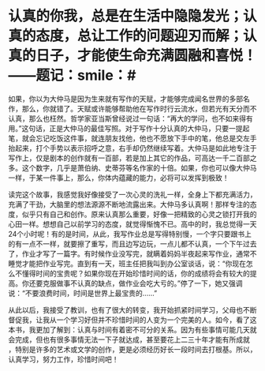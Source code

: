 # 认真的你我，总是在生活中隐隐发光；认真的态度，总让工作的问题迎刃而解；认真的日子，才能使生命充满圆融和喜悦！——题记：smile：#
   
   如果，你以为大仲马是因为生来就有写作的天赋，才能够完成闻名世界的多部名作，那么，你就错了。天赋或许能够帮助他在写作时行云流水，但若光有天分而不认真，那么也枉然。哲学家亚当斯曾经说过一句话：“再大的学问，也不如来得有用。”这句话，正是大仲马的最佳写照。对于写作十分认真的大仲马，只要一提起笔，就会忘记吃饭这件事，就连朋友找他，他也不愿放下手中的笔，他总是交左手抬起来，打个手势以表示招呼之意，右手却仍然继续写着。大仲马是如此地专注于写作上，仅是剧本的创作就有一百部，若是加上其它的作品，可高达一千二百部之多。这个数字，几乎是萧伯纳、史蒂芬等名作家的十倍。如果，你也可以像大仲马一样，于某一件事上，那么，你体内蕴藏的能力，必将可以发挥到极致！
     
   读完这个故事，我感觉我好像接受了一次心灵的洗礼一样，全身上下都充满活力，充满了干劲，大脑里的想法源源不断地流露出来。大仲马多认真啊！那样专注的态度，似乎只有自己和创作。原来认真那么重要，好像一把精致的心灵之锁打开我的心田一样。想想自己以前学习的态度，就觉得惭愧不已。高中的时，我总觉得一天24个小时呢！有的是时间，从此，我写作业总是写得特别慢，一个字只要跟书上的有一点不一样，就要擦了重写，而且边写边玩，一点儿都不认真，一个下午过去了，作业才写了一篇字。有时候作业没写完，就瞒着妈妈半夜起来写作业，通常不睡觉才能把作业写完。直到有一天，班主任把我叫到办公室谈话，说：“你现在怎么不懂得时间的宝贵呢？如果你现在开始珍惜时间的话，你的成绩将会有较大的提高。你还要克服做事不认真的缺点，做作业会吃大亏的。”停了一下，她又强调说：“不要浪费时间，时间是世界上最宝贵的……”
      
   从此以后，我接受了教训，也有了很大的转变，我开始抓紧时间学习，父母也不断督促我，让我从一个学习好但并不珍惜时间的人变为一个完美的人。如今，看了这本书，我更加了解到：认真与时间有着密不可分的关系。因为有些事情可能几天就会完成，但也有很多事情无法一下子就达成，甚至要花上二三十年才能有所成就 ，特别是许多的艺术或文学的创作，更是必须经历好长一段时间去打根基。所以，认真学习，努力工作，珍惜时间吧！
